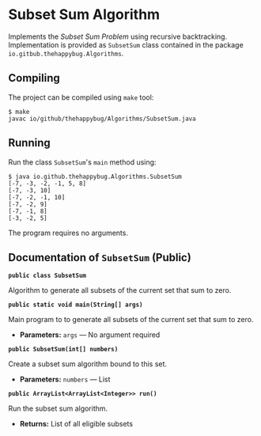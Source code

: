 # Subset Sum Algorithm

Implements the *Subset Sum Problem* using recursive backtracking. Implementation is provided as `SubsetSum` class contained in the package `io.gitbub.thehappybug.Algorithms`.

## Compiling

The project can be compiled using `make` tool:

```
$ make
javac io/github/thehappybug/Algorithms/SubsetSum.java
```

## Running

Run the class `SubsetSum`'s `main` method using:

```
$ java io.github.thehappybug.Algorithms.SubsetSum
[-7, -3, -2, -1, 5, 8]
[-7, -3, 10]
[-7, -2, -1, 10]
[-7, -2, 9]
[-7, -1, 8]
[-3, -2, 5]
```

The program requires no arguments.


## Documentation of `SubsetSum` (Public)

**`public class SubsetSum`**

Algorithm to generate all subsets of the current set that sum to zero.

**`public static void main(String[] args)`**

Main program to to generate all subsets of the current set that sum to zero.

 * **Parameters:** `args` — No argument required

**`public SubsetSum(int[] numbers)`**

Create a subset sum algorithm bound to this set.

 * **Parameters:** `numbers` — List

**`public ArrayList<ArrayList<Integer>> run()`**

Run the subset sum algorithm.

 * **Returns:** List of all eligible subsets
